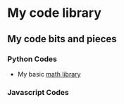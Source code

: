 # My code library



## My code bits and pieces

### Python Codes

- My basic [math library](https://github.com/akto/library/blob/master/python/math-lib.py)

### Javascript Codes


